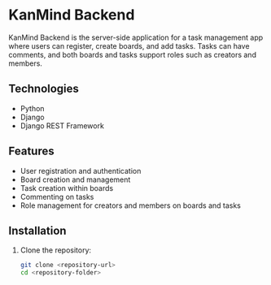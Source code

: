 # KanMind Backend

KanMind Backend is the server-side application for a task management app where users can register, create boards, and add tasks. Tasks can have comments, and both boards and tasks support roles such as creators and members.

## Technologies

- Python
- Django
- Django REST Framework

## Features

- User registration and authentication
- Board creation and management
- Task creation within boards
- Commenting on tasks
- Role management for creators and members on boards and tasks

## Installation

1. Clone the repository:
   ```bash
   git clone <repository-url>
   cd <repository-folder>
